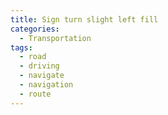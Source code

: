 ```yaml
---
title: Sign turn slight left fill
categories:
  - Transportation
tags:
  - road
  - driving
  - navigate
  - navigation
  - route
---
```


